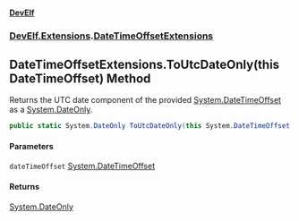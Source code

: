 #### [DevElf](README.md 'README')
### [DevElf\.Extensions](DevElf.Extensions.md 'DevElf\.Extensions').[DateTimeOffsetExtensions](DateTimeOffsetExtensions.md 'DevElf\.Extensions\.DateTimeOffsetExtensions')

## DateTimeOffsetExtensions\.ToUtcDateOnly\(this DateTimeOffset\) Method

Returns the UTC date component of the provided [System\.DateTimeOffset](https://learn.microsoft.com/en-us/dotnet/api/system.datetimeoffset 'System\.DateTimeOffset') as a [System\.DateOnly](https://learn.microsoft.com/en-us/dotnet/api/system.dateonly 'System\.DateOnly')\.

```csharp
public static System.DateOnly ToUtcDateOnly(this System.DateTimeOffset dateTimeOffset);
```
#### Parameters

<a name='DevElf.Extensions.DateTimeOffsetExtensions.ToUtcDateOnly(thisSystem.DateTimeOffset).dateTimeOffset'></a>

`dateTimeOffset` [System\.DateTimeOffset](https://learn.microsoft.com/en-us/dotnet/api/system.datetimeoffset 'System\.DateTimeOffset')

#### Returns
[System\.DateOnly](https://learn.microsoft.com/en-us/dotnet/api/system.dateonly 'System\.DateOnly')